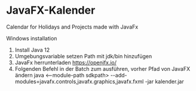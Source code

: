 # JavaFX-Kalender
Calendar for Holidays and Projects made with JavaFx

Windows installation
1. Install Java 12
2. Umgebungsvariable setzen Path mit jdk/bin hinzufügen
3. JavaFx herrunterladen
   https://openjfx.io/
4. Folgenden Befehl in der Batch zum ausführen, vorher Pfad von JavaFX ändern
java <--module-path sdkpath> --add-modules=javafx.controls,javafx.graphics,javafx.fxml -jar kalender.jar
